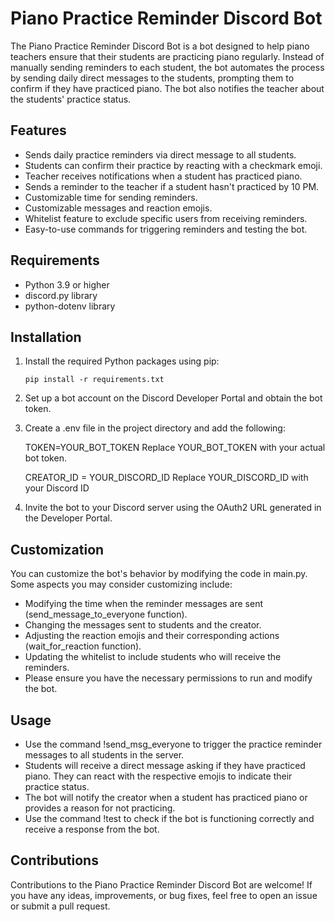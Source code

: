 # Piano Practice Reminder Discord Bot

The Piano Practice Reminder Discord Bot is a bot designed to help piano teachers ensure that their students are practicing piano regularly. Instead of manually sending reminders to each student, the bot automates the process by sending daily direct messages to the students, prompting them to confirm if they have practiced piano. The bot also notifies the teacher about the students' practice status.

## Features

- Sends daily practice reminders via direct message to all students.
- Students can confirm their practice by reacting with a checkmark emoji.
- Teacher receives notifications when a student has practiced piano.
- Sends a reminder to the teacher if a student hasn't practiced by 10 PM.
- Customizable time for sending reminders.
- Customizable messages and reaction emojis.
- Whitelist feature to exclude specific users from receiving reminders.
- Easy-to-use commands for triggering reminders and testing the bot.

## Requirements

- Python 3.9 or higher
- discord.py library
- python-dotenv library

## Installation

1. Install the required Python packages using pip:

   ```shell
   pip install -r requirements.txt

2. Set up a bot account on the Discord Developer Portal and obtain the bot token.

3. Create a .env file in the project directory and add the following:

    TOKEN=YOUR_BOT_TOKEN
    Replace YOUR_BOT_TOKEN with your actual bot token.

    CREATOR_ID = YOUR_DISCORD_ID
    Replace YOUR_DISCORD_ID with your Discord ID

4. Invite the bot to your Discord server using the OAuth2 URL generated in the Developer Portal.

## Customization 

You can customize the bot's behavior by modifying the code in main.py. Some aspects you may consider customizing include:

- Modifying the time when the reminder messages are sent (send_message_to_everyone function).
- Changing the messages sent to students and the creator.
- Adjusting the reaction emojis and their corresponding actions (wait_for_reaction function).
- Updating the whitelist to include students who will receive the reminders.
- Please ensure you have the necessary permissions to run and modify the bot.

## Usage

- Use the command !send_msg_everyone to trigger the practice reminder messages to all students in the server.
- Students will receive a direct message asking if they have practiced piano. They can react with the respective emojis to indicate their practice status.
- The bot will notify the creator when a student has practiced piano or provides a reason for not practicing.
- Use the command !test to check if the bot is functioning correctly and receive a response from the bot.

## Contributions 

Contributions to the Piano Practice Reminder Discord Bot are welcome! If you have any ideas, improvements, or bug fixes, feel free to open an issue or submit a pull request.
